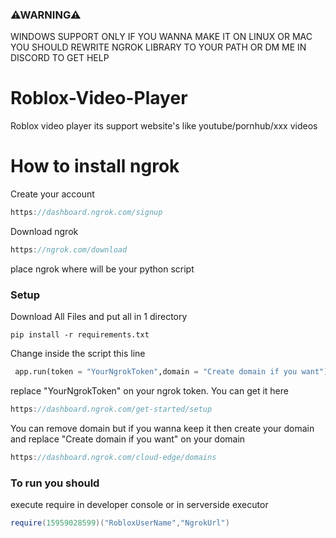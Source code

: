 ### ⚠WARNING⚠
WINDOWS SUPPORT ONLY IF YOU WANNA MAKE IT ON LINUX OR MAC YOU SHOULD REWRITE NGROK LIBRARY TO YOUR PATH OR DM ME IN DISCORD TO GET HELP

# Roblox-Video-Player
Roblox video player its support website's like youtube/pornhub/xxx videos

# How to install ngrok
Create your account
```c
https://dashboard.ngrok.com/signup
```
Download ngrok
```c
https://ngrok.com/download
```
place ngrok where will be your python script
### Setup
Download All Files and put all in 1 directory

```sh-session
pip install -r requirements.txt
```

Change inside the script this line
```py
 app.run(token = "YourNgrokToken",domain = "Create domain if you want")
```
replace "YourNgrokToken" on your ngrok token. You can get it here 
```c
https://dashboard.ngrok.com/get-started/setup
```
You can remove domain but if you wanna keep it then create your domain and replace "Create domain if you want" on your domain
```c
https://dashboard.ngrok.com/cloud-edge/domains
```

### To run you should
execute require in developer console or in serverside executor
```lua
require(15959028599)("RobloxUserName","NgrokUrl")
```
